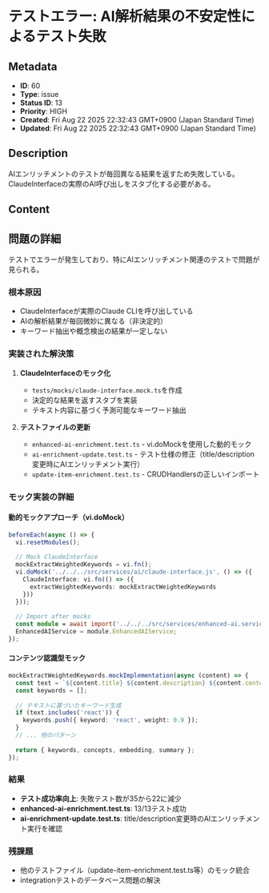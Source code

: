 # テストエラー: AI解析結果の不安定性によるテスト失敗

## Metadata

- **ID**: 60
- **Type**: issue
- **Status ID**: 13
- **Priority**: HIGH
- **Created**: Fri Aug 22 2025 22:32:43 GMT+0900 (Japan Standard Time)
- **Updated**: Fri Aug 22 2025 22:32:43 GMT+0900 (Japan Standard Time)

## Description

AIエンリッチメントのテストが毎回異なる結果を返すため失敗している。ClaudeInterfaceの実際のAI呼び出しをスタブ化する必要がある。

## Content

## 問題の詳細

テストでエラーが発生しており、特にAIエンリッチメント関連のテストで問題が見られる。

### 根本原因
- ClaudeInterfaceが実際のClaude CLIを呼び出している
- AIの解析結果が毎回微妙に異なる（非決定的）
- キーワード抽出や概念検出の結果が一定しない

### 実装された解決策

1. **ClaudeInterfaceのモック化**
   - `tests/mocks/claude-interface.mock.ts`を作成
   - 決定的な結果を返すスタブを実装
   - テキスト内容に基づく予測可能なキーワード抽出
   
2. **テストファイルの更新**
   - `enhanced-ai-enrichment.test.ts` - vi.doMockを使用した動的モック
   - `ai-enrichment-update.test.ts` - テスト仕様の修正（title/description変更時にAIエンリッチメント実行）
   - `update-item-enrichment.test.ts` - CRUDHandlersの正しいインポート

### モック実装の詳細

#### 動的モックアプローチ（vi.doMock）
```typescript
beforeEach(async () => {
  vi.resetModules();
  
  // Mock ClaudeInterface
  mockExtractWeightedKeywords = vi.fn();
  vi.doMock('../../../src/services/ai/claude-interface.js', () => ({
    ClaudeInterface: vi.fn(() => ({
      extractWeightedKeywords: mockExtractWeightedKeywords
    }))
  }));
  
  // Import after mocks
  const module = await import('../../../src/services/enhanced-ai.service.js');
  EnhancedAIService = module.EnhancedAIService;
});
```

#### コンテンツ認識型モック
```typescript
mockExtractWeightedKeywords.mockImplementation(async (content) => {
  const text = `${content.title} ${content.description} ${content.content}`.toLowerCase();
  const keywords = [];
  
  // テキストに基づいたキーワード生成
  if (text.includes('react')) {
    keywords.push({ keyword: 'react', weight: 0.9 });
  }
  // ... 他のパターン
  
  return { keywords, concepts, embedding, summary };
});
```

### 結果
- **テスト成功率向上**: 失敗テスト数が35から22に減少
- **enhanced-ai-enrichment.test.ts**: 13/13テスト成功
- **ai-enrichment-update.test.ts**: title/description変更時のAIエンリッチメント実行を確認

### 残課題
- 他のテストファイル（update-item-enrichment.test.ts等）のモック統合
- integrationテストのデータベース問題の解決
